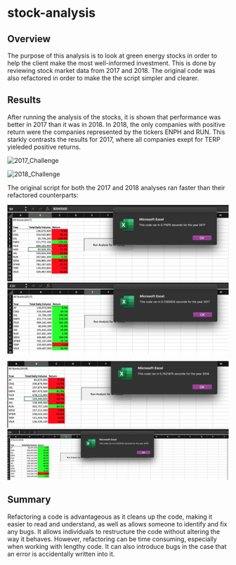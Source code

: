# stock-analysis

## Overview
The purpose of this analysis is to look at green energy stocks in order to help the client make the most well-informed investment. This is done by reviewing stock market data from 2017 and 2018. The original code was also refactored in order to make the the script simpler and clearer. 

## Results
After running the analysis of the stocks, it is shown that performance was better in 2017 than it was in 2018. In 2018, the only companies with positive return were the companies represented by the tickers ENPH and RUN. This starkly contrasts the results for 2017, where all companies exept for TERP yieleded positive returns. 

![2017_Challenge](VBA_Challenge_2017.png)

![2018_Challenge](VBA_Challenge_2018.png)

The original script for both the 2017 and 2018 analyses ran faster than their refactored counterparts:

![2017 Original](Original_2017.png)
![2017 Refactored](Refactory_2017.png)

![2018 Original](Original_2018.png)
![2018 Refactored](Refactory_2018.png)

## Summary

Refactoring a code is advantageous as it cleans up the code, making it easier to read and understand, as well as allows someone to identify and fix any bugs. It allows individuals to restructure the code without altering the way it behaves. However, refactoring can be time consuming, especially when working with lengthy code. It can also introduce bugs in the case that an error is accidentally written into it. 
